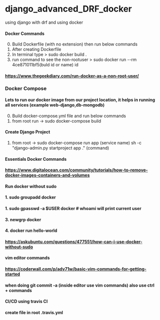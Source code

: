 # django_advanced_DRF_docker
using django with drf and using docker

#### Docker Commands
0. Build Dockerfile (with no extension) then run below commands
1. After creating Dockerfile
2. In terminal type >  sudo docker build .
3. run command to see the non-rootuser > sudo docker run --rm 4ce871011bf5(buld id or name) id
#### https://www.thegeekdiary.com/run-docker-as-a-non-root-user/

### Docker Compose 
#### Lets to run our docker image from our project location, it helps in running all services (example web-django,db-mongodb)
0. Build docker-compose.yml file and run below commands
1. from root run -> sudo docker-compose build

#### Create Django Project
1. from root -> sudo docker-compose run app (service name) sh -c "django-admin.py startproject app ." (command)


#### Essentials Docker Commands
#### https://www.digitalocean.com/community/tutorials/how-to-remove-docker-images-containers-and-volumes

#### Run docker without sudo
#### 1.  sudo groupadd docker
#### 1.  sudo gpasswd -a $USER docker # whoami will print current user
#### 3. newgrp docker
#### 4. docker run hello-world
#### https://askubuntu.com/questions/477551/how-can-i-use-docker-without-sudo


#### vim editor commands
#### https://coderwall.com/p/adv71w/basic-vim-commands-for-getting-started
#### when doing git commit -a (inside editor use vim commands) also use ctrl + commands

#### CI/CD using travis CI
#### create file in root .travis.yml
#### 